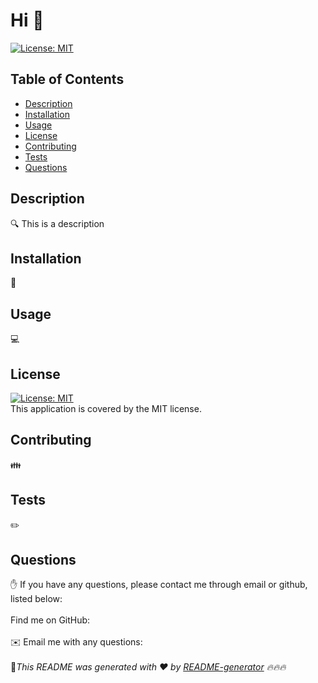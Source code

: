 # Hi 👋
 
[![License: MIT](https://img.shields.io/badge/License-MIT-yellow.svg)](https://opensource.org/licenses/MIT)

## Table of Contents
- [Description](#description)
- [Installation](#installation)
- [Usage](#usage)
- [License](#license)
- [Contributing](#contributing)
- [Tests](#tests)
- [Questions](#questions)
## Description
🔍 This is a description
## Installation
💾 
## Usage
💻 
## License
[![License: MIT](https://img.shields.io/badge/License-MIT-yellow.svg)](https://opensource.org/licenses/MIT)
<br />
This application is covered by the MIT license. 
## Contributing
👪 
## Tests
✏️ 
## Questions
✋ If you have any questions, please contact me through email or github, listed below:<br />
<br />
Find me on GitHub: [](https://github.com/)<br />
<br />
✉️ Email me with any questions: <br /><br />
🖖_This README was generated with ❤️ by [README-generator](https://github.com//README-Generator) 🔥🔥🔥_
    
  